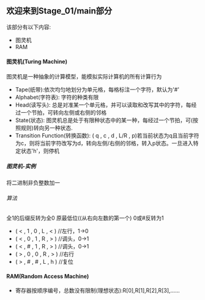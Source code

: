 ## 欢迎来到Stage_01/main部分
该部分有以下内容:
* 图灵机
* RAM
#### 图灵机(Turing Machine)
图灵机是一种抽象的计算模型，能模拟实际计算机的所有计算行为
* Tape(纸带):依次均匀地划分为单元格，每格标注一个字符，默认为'#'
* Alphabet(字符表): 字符的种类有限
* Head(读写头): 总是对准某一个单元格，并可以读取和改写其中的字符，每经过一个节拍，可转向左侧或右侧的邻格
* State(状态): 图灵机总是处于有限种状态中的某一种，每经过一个节拍，可(按照规则)转向另一种状态.
* Transition Function(转换函数): ( q , c , d , L/R , p)若当前状态为q且当前字符为c，则将当前字符改写为d，转向左侧/右侧的邻格，转入p状态。一旦进入特定状态'h'，则停机
##### 图灵机-实例
将二进制非负整数加一
###### 算法
全1的后缀反转为全0
原最低位((从右向左数的第一个) 0或#反转为1

* ( < , 1 , 0 , L , < ) //左行，1->0
* ( < , 0 , 1 , R , > ) //调头，0->1
* ( < , # , 1 , R , > ) //调头，0->1
* ( > , 0 , 0 , R , > ) //右行
* ( > , # , # , L , h ) //复位


#### RAM(Random Access Machine)
* 寄存器按顺序编号，总数没有限制(理想状态):R[0],R[1],R[2],R[3],......